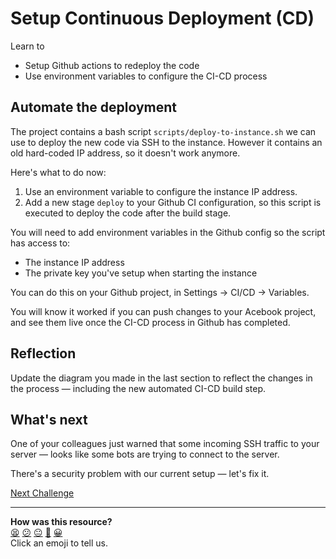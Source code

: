 # Setup Continuous Deployment (CD)

Learn to
 * Setup Github actions to redeploy the code
 * Use environment variables to configure the CI-CD process

## Automate the deployment

The project contains a bash script `scripts/deploy-to-instance.sh` we can use to deploy the new code via SSH to the instance. However it contains an old hard-coded IP address, so it doesn't work anymore.

Here's what to do now:

 1. Use an environment variable to configure the instance IP address.
 2. Add a new stage `deploy` to your Github CI configuration, so this script is executed to deploy the code after the build stage.

You will need to add environment variables in the Github config so the script has access to:
 * The instance IP address 
 * The private key you've setup when starting the instance

You can do this on your Github project, in Settings -> CI/CD -> Variables.

You will know it worked if you can push changes to your Acebook project, and see them live once the CI-CD process in Github has completed.

## Reflection

Update the diagram you made in the last section to reflect the changes in the process — including the new automated CI-CD build step.

## What's next

One of your colleagues just warned that some incoming SSH traffic to your server — looks like some bots are trying to connect to the server.

There's a security problem with our current setup — let's fix it.

[Next Challenge](04_securing_network.md)

<!-- BEGIN GENERATED SECTION DO NOT EDIT -->

---

**How was this resource?**  
[😫](https://airtable.com/shrUJ3t7KLMqVRFKR?prefill_Repository=makersacademy%2Fdevops-course&prefill_File=acebook-on-aws%2Fprojects%2F03_continuous_deployment.md&prefill_Sentiment=😫) [😕](https://airtable.com/shrUJ3t7KLMqVRFKR?prefill_Repository=makersacademy%2Fdevops-course&prefill_File=acebook-on-aws%2Fprojects%2F03_continuous_deployment.md&prefill_Sentiment=😕) [😐](https://airtable.com/shrUJ3t7KLMqVRFKR?prefill_Repository=makersacademy%2Fdevops-course&prefill_File=acebook-on-aws%2Fprojects%2F03_continuous_deployment.md&prefill_Sentiment=😐) [🙂](https://airtable.com/shrUJ3t7KLMqVRFKR?prefill_Repository=makersacademy%2Fdevops-course&prefill_File=acebook-on-aws%2Fprojects%2F03_continuous_deployment.md&prefill_Sentiment=🙂) [😀](https://airtable.com/shrUJ3t7KLMqVRFKR?prefill_Repository=makersacademy%2Fdevops-course&prefill_File=acebook-on-aws%2Fprojects%2F03_continuous_deployment.md&prefill_Sentiment=😀)  
Click an emoji to tell us.

<!-- END GENERATED SECTION DO NOT EDIT -->
